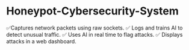 # Honeypot-Cybersecurity-System

✅Captures network packets using raw sockets.
✅ Logs and trains AI to detect unusual traffic.
✅ Uses AI in real time to flag attacks.
✅ Displays attacks in a web dashboard.
